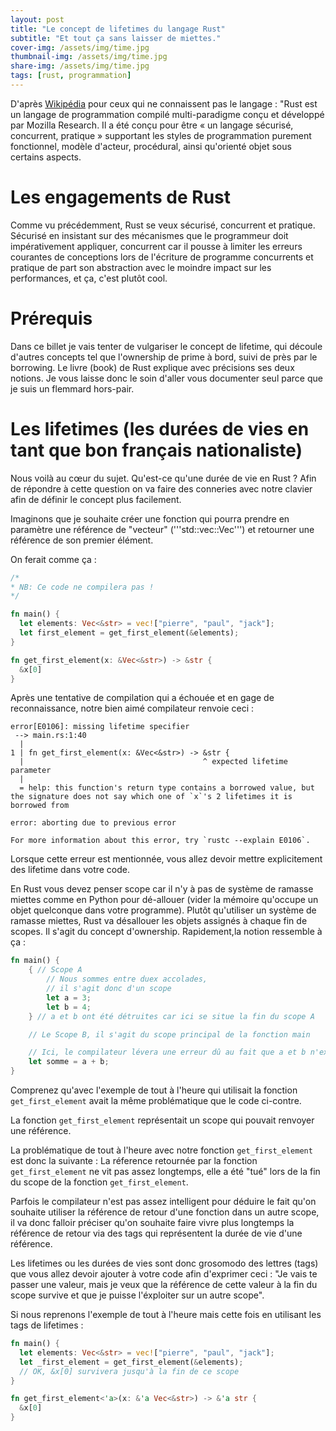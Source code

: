 ```yaml
---
layout: post
title: "Le concept de lifetimes du langage Rust"
subtitle: "Et tout ça sans laisser de miettes."
cover-img: /assets/img/time.jpg
thumbnail-img: /assets/img/time.jpg
share-img: /assets/img/time.jpg
tags: [rust, programmation]
---
```


D'après <a href="https://fr.wikipedia.org/wiki/Rust_(langage)">Wikipédia</a> pour ceux qui ne connaissent pas le langage : "Rust est un langage de programmation compilé multi-paradigme conçu et développé par Mozilla Research. Il a été conçu pour être « un langage sécurisé, concurrent, pratique » supportant les styles de programmation purement fonctionnel, modèle d'acteur, procédural, ainsi qu'orienté objet sous certains aspects.

# Les engagements de Rust

Comme vu précédemment, Rust se veux sécurisé, concurrent et pratique. Sécurisé en insistant sur des mécanismes que le programmeur doit impérativement appliquer, concurrent car il pousse à limiter les erreurs courantes de conceptions lors de l'écriture de programme concurrents et pratique de part son abstraction avec le moindre impact sur les performances, et ça, c'est plutôt cool.

# Prérequis

Dans ce billet je vais tenter de vulgariser le concept de lifetime, qui découle d'autres concepts tel que l'ownership de prime à bord, suivi de près par le borrowing. Le livre (book) de Rust explique avec précisions ses deux notions. Je vous laisse donc le soin d'aller vous documenter seul parce que je suis un flemmard hors-pair.

# Les lifetimes (les durées de vies en tant que bon français nationaliste)

Nous voilà au cœur du sujet. Qu'est-ce qu'une durée de vie en Rust ? Afin de répondre à cette question on va faire des conneries avec notre clavier afin de définir le concept plus facilement.

Imaginons que je souhaite créer une fonction qui pourra prendre en paramètre une référence de "vecteur" ('''std::vec::Vec''') et retourner une référence de son premier élément.

On ferait comme ça :

```rust
/*
* NB: Ce code ne compilera pas !
*/

fn main() {
  let elements: Vec<&str> = vec!["pierre", "paul", "jack"];
  let first_element = get_first_element(&elements);
}

fn get_first_element(x: &Vec<&str>) -> &str {
  &x[0]
}
```

Après une tentative de compilation qui a échouée et en gage de reconnaissance, notre bien aimé compilateur renvoie ceci :

```
error[E0106]: missing lifetime specifier
 --> main.rs:1:40
  |
1 | fn get_first_element(x: &Vec<&str>) -> &str {
  |                                        ^ expected lifetime parameter
  |
  = help: this function's return type contains a borrowed value, but the signature does not say which one of `x`'s 2 lifetimes it is borrowed from

error: aborting due to previous error

For more information about this error, try `rustc --explain E0106`.
```

Lorsque cette erreur est mentionnée, vous allez devoir mettre explicitement des lifetime dans votre code.

En Rust vous devez penser scope car il n'y à pas de système de ramasse miettes comme en Python pour dé-allouer (vider la mémoire qu'occupe un objet quelconque dans votre programme). Plutôt qu'utiliser un système de ramasse miettes, Rust va désallouer les objets assignés à chaque fin de scopes. Il s'agit du concept d'ownership. Rapidement,la notion ressemble à ça :

```rust
fn main() {
    { // Scope A
        // Nous sommes entre duex accolades,
        // il s'agit donc d'un scope
        let a = 3;
        let b = 4;
    } // a et b ont été détruites car ici se situe la fin du scope A

    // Le Scope B, il s'agit du scope principal de la fonction main

    // Ici, le compilateur lévera une erreur dû au fait que a et b n'existent plus //// et sont donc indisponibles dans le scope B.
    let somme = a + b;
}
```

Comprenez qu'avec l'exemple de tout à l'heure qui utilisait la fonction `get_first_element` avait la même problématique que le code ci-contre.

La fonction `get_first_element` représentait un scope qui pouvait renvoyer une référence.

La problématique de tout à l'heure avec notre fonction `get_first_element` est donc la suivante : La réference retournée par la fonction `get_first_element` ne vit pas assez longtemps, elle a été "tué" lors de la fin du scope de la fonction `get_first_element`.

Parfois le compilateur n'est pas assez intelligent pour déduire le fait qu'on souhaite utiliser la référence de retour d'une fonction dans un autre scope, il va donc falloir préciser qu'on souhaite faire vivre plus longtemps la référence de retour via des tags qui représentent la durée de vie d'une référence.

Les lifetimes ou les durées de vies sont donc grosomodo des lettres (tags) que vous allez devoir ajouter à votre code afin d'exprimer ceci : "Je vais te passer une valeur, mais je veux que la référence de cette valeur à la fin du scope survive et que je puisse l'éxploiter sur un autre scope".

Si nous reprenons l'exemple de tout à l'heure mais cette fois en utilisant les tags de lifetimes :

```rust
fn main() {
  let elements: Vec<&str> = vec!["pierre", "paul", "jack"];
  let _first_element = get_first_element(&elements);
  // OK, &x[0] survivera jusqu'à la fin de ce scope
}

fn get_first_element<'a>(x: &'a Vec<&str>) -> &'a str {
  &x[0]
}
```

